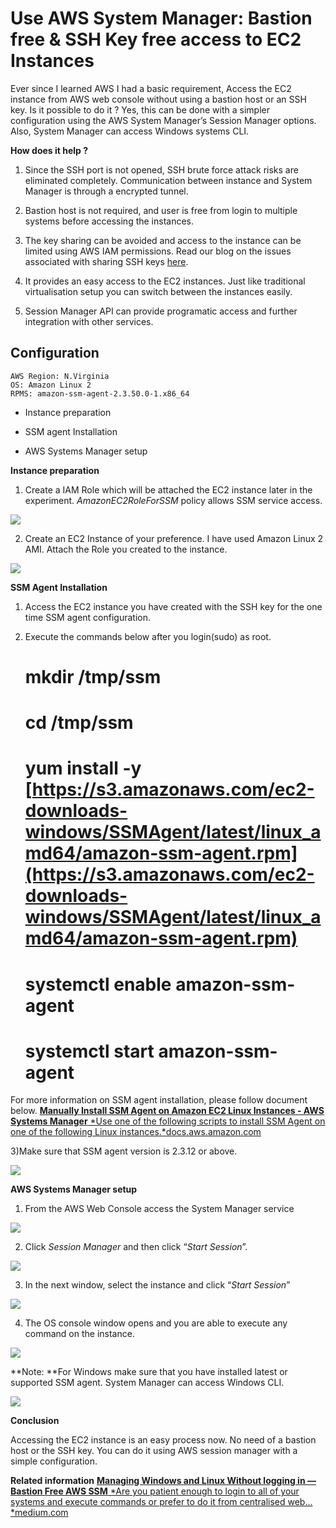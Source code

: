 
# Use AWS System Manager: Bastion free & SSH Key free access to EC2 Instances

Ever since I learned AWS I had a basic requirement, Access the EC2 instance from AWS web console without using a bastion host or an SSH key. Is it possible to do it ? Yes, this can be done with a simpler configuration using the AWS System Manager’s Session Manager options. Also, System Manager can access Windows systems CLI.

**How does it help ?**

1. Since the SSH port is not opened, SSH brute force attack risks are eliminated completely. Communication between instance and System Manager is through a encrypted tunnel.

1. Bastion host is not required, and user is free from login to multiple systems before accessing the instances.

1. The key sharing can be avoided and access to the instance can be limited using AWS IAM permissions. Read our blog on the issues associated with sharing SSH keys [here](https://medium.com/tensult/ec2-key-sharing-issues-and-remedies-d4ff677a88be).

1. It provides an easy access to the EC2 instances. Just like traditional virtualisation setup you can switch between the instances easily.

1. Session Manager API can provide programatic access and further integration with other services.

## **Configuration**

    AWS Region: N.Virginia
    OS: Amazon Linux 2
    RPMS: amazon-ssm-agent-2.3.50.0-1.x86_64

* Instance preparation

* SSM agent Installation

* AWS Systems Manager setup

**Instance preparation**

1. Create a IAM Role which will be attached the EC2 instance later in the experiment. *AmazonEC2RoleForSSM* policy allows SSM service access.

![](https://cdn-images-1.medium.com/max/2256/1*P1V5a3iC14yL1kkpCo5UTQ.png)

2) Create an EC2 Instance of your preference. I have used Amazon Linux 2 AMI. Attach the Role you created to the instance.

![](https://cdn-images-1.medium.com/max/2406/1*ju3GQygCf5gXPbGnx3EqqA.png)

**SSM Agent Installation**

1. Access the EC2 instance you have created with the SSH key for the one time SSM agent configuration.

1. Execute the commands below after you login(sudo) as root.

    # mkdir /tmp/ssm
    # cd /tmp/ssm
    # yum install -y [https://s3.amazonaws.com/ec2-downloads-windows/SSMAgent/latest/linux_amd64/amazon-ssm-agent.rpm](https://s3.amazonaws.com/ec2-downloads-windows/SSMAgent/latest/linux_amd64/amazon-ssm-agent.rpm)
    # systemctl enable amazon-ssm-agent
    # systemctl start amazon-ssm-agent

For more information on SSM agent installation, please follow document below.
[**Manually Install SSM Agent on Amazon EC2 Linux Instances - AWS Systems Manager**
*Use one of the following scripts to install SSM Agent on one of the following Linux instances.*docs.aws.amazon.com](https://docs.aws.amazon.com/systems-manager/latest/userguide/sysman-manual-agent-install.html#agent-install-al)

3)Make sure that SSM agent version is 2.3.12 or above.

![](https://cdn-images-1.medium.com/max/2000/1*xl7z3JPsGNSB0USTZ4Vf-Q.png)

**AWS Systems Manager setup**

1. From the AWS Web Console access the System Manager service

![](https://cdn-images-1.medium.com/max/2490/1*vSOKgyUrmCpqj0UtpWATfQ.png)

2) Click *Session Manager* and then click “*Start Session*”.

![](https://cdn-images-1.medium.com/max/2832/1*lwbOrOeMuh5xOzQMhnAasA.png)

3) In the next window, select the instance and click “*Start Session*”

![](https://cdn-images-1.medium.com/max/2322/1*LmERa8ftqW8_Hu-3nD44qg.png)

4) The OS console window opens and you are able to execute any command on the instance.

![](https://cdn-images-1.medium.com/max/2000/1*4QKOqm8jzvPiSxp0BublHQ.png)

**Note: **For Windows make sure that you have installed latest or supported SSM agent. System Manager can access Windows CLI.

![](https://cdn-images-1.medium.com/max/2000/1*Ws0IBashzbD-djLG-Jh7jA.png)

**Conclusion**

Accessing the EC2 instance is an easy process now. No need of a bastion host or the SSH key. You can do it using AWS session manager with a simple configuration.

**Related information**
[**Managing Windows and Linux Without logging in — Bastion Free AWS SSM**
*Are you patient enough to login to all of your systems and execute commands or prefer to do it from centralised web…*medium.com](https://medium.com/tensult/managing-windows-and-linux-without-logging-in-aws-ssm-a35ad93a9924)
